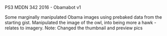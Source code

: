 PS3 MDDN 342 2016 - Obamabot v1

Some marginally manipulated Obama images using prebaked data from the starting gist.
Manipulated the image of the owl, into being more a hawk - relates to imagery.
Note: Changed the thumbnail and preview pics
